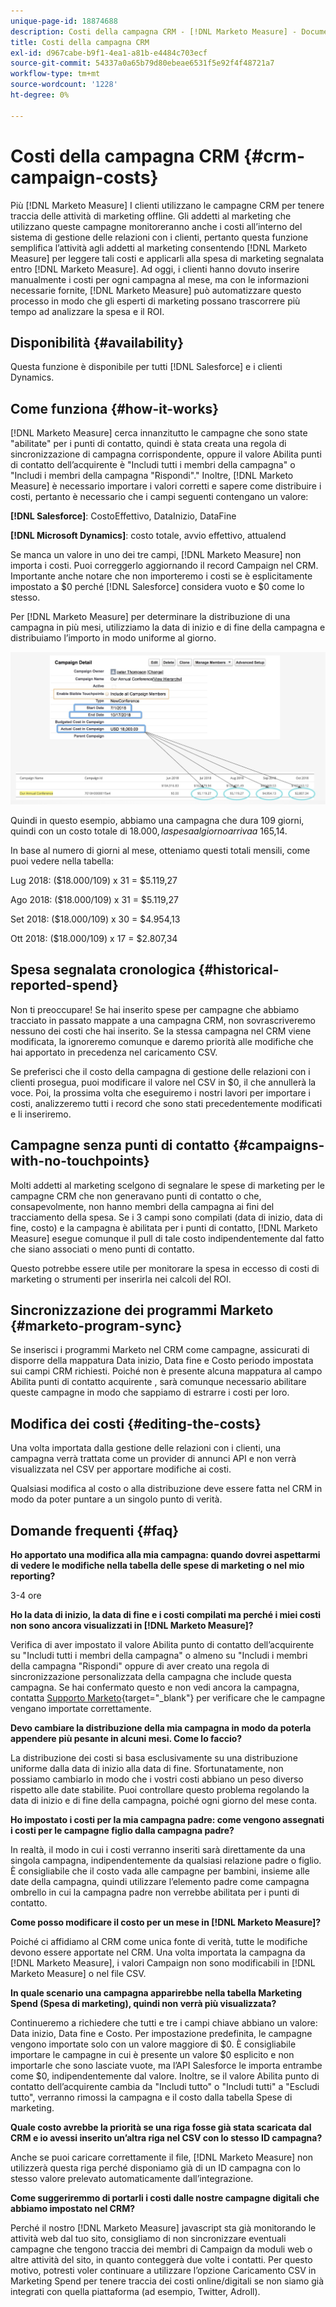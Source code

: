 ```yaml
---
unique-page-id: 18874688
description: Costi della campagna CRM - [!DNL Marketo Measure] - Documentazione del prodotto
title: Costi della campagna CRM
exl-id: d967cabe-b9f1-4ea1-a81b-e4484c703ecf
source-git-commit: 54337a0a65b79d80ebeae6531f5e92f4f48721a7
workflow-type: tm+mt
source-wordcount: '1228'
ht-degree: 0%

---
```


# Costi della campagna CRM {#crm-campaign-costs}

Più [!DNL Marketo Measure] I clienti utilizzano le campagne CRM per tenere traccia delle attività di marketing offline. Gli addetti al marketing che utilizzano queste campagne monitoreranno anche i costi all’interno del sistema di gestione delle relazioni con i clienti, pertanto questa funzione semplifica l’attività agli addetti al marketing consentendo [!DNL Marketo Measure] per leggere tali costi e applicarli alla spesa di marketing segnalata entro [!DNL Marketo Measure]. Ad oggi, i clienti hanno dovuto inserire manualmente i costi per ogni campagna al mese, ma con le informazioni necessarie fornite, [!DNL Marketo Measure] può automatizzare questo processo in modo che gli esperti di marketing possano trascorrere più tempo ad analizzare la spesa e il ROI.

## Disponibilità {#availability}

Questa funzione è disponibile per tutti [!DNL Salesforce] e i clienti Dynamics.

## Come funziona {#how-it-works}

[!DNL Marketo Measure] cerca innanzitutto le campagne che sono state &quot;abilitate&quot; per i punti di contatto, quindi è stata creata una regola di sincronizzazione di campagna corrispondente, oppure il valore Abilita punti di contatto dell’acquirente è &quot;Includi tutti i membri della campagna&quot; o &quot;Includi i membri della campagna &quot;Rispondi&quot;.&quot; Inoltre, [!DNL Marketo Measure] è necessario importare i valori corretti e sapere come distribuire i costi, pertanto è necessario che i campi seguenti contengano un valore:

**[!DNL Salesforce]**: CostoEffettivo, DataInizio, DataFine

**[!DNL Microsoft Dynamics]**: costo totale, avvio effettivo, attualend

Se manca un valore in uno dei tre campi, [!DNL Marketo Measure] non importa i costi. Puoi correggerlo aggiornando il record Campaign nel CRM. Importante anche notare che non importeremo i costi se è esplicitamente impostato a $0 perché [!DNL Salesforce] considera vuoto e $0 come lo stesso.

Per [!DNL Marketo Measure] per determinare la distribuzione di una campagna in più mesi, utilizziamo la data di inizio e di fine della campagna e distribuiamo l’importo in modo uniforme al giorno.

![](assets/1.jpg)

Quindi in questo esempio, abbiamo una campagna che dura 109 giorni, quindi con un costo totale di $18.000, la spesa al giorno arriva a ~$165,14.

In base al numero di giorni al mese, otteniamo questi totali mensili, come puoi vedere nella tabella:

Lug 2018: ($18.000/109) x 31 = $5.119,27

Ago 2018: ($18.000/109) x 31 = $5.119,27

Set 2018: ($18.000/109) x 30 = $4.954,13

Ott 2018: ($18.000/109) x 17 = $2.807,34

## Spesa segnalata cronologica {#historical-reported-spend}

Non ti preoccupare! Se hai inserito spese per campagne che abbiamo tracciato in passato mappate a una campagna CRM, non sovrascriveremo nessuno dei costi che hai inserito. Se la stessa campagna nel CRM viene modificata, la ignoreremo comunque e daremo priorità alle modifiche che hai apportato in precedenza nel caricamento CSV.

Se preferisci che il costo della campagna di gestione delle relazioni con i clienti prosegua, puoi modificare il valore nel CSV in $0, il che annullerà la voce. Poi, la prossima volta che eseguiremo i nostri lavori per importare i costi, analizzeremo tutti i record che sono stati precedentemente modificati e li inseriremo.

## Campagne senza punti di contatto {#campaigns-with-no-touchpoints}

Molti addetti al marketing scelgono di segnalare le spese di marketing per le campagne CRM che non generavano punti di contatto o che, consapevolmente, non hanno membri della campagna ai fini del tracciamento della spesa. Se i 3 campi sono compilati (data di inizio, data di fine, costo) e la campagna è abilitata per i punti di contatto, [!DNL Marketo Measure] esegue comunque il pull di tale costo indipendentemente dal fatto che siano associati o meno punti di contatto.

Questo potrebbe essere utile per monitorare la spesa in eccesso di costi di marketing o strumenti per inserirla nei calcoli del ROI.

## Sincronizzazione dei programmi Marketo {#marketo-program-sync}

Se inserisci i programmi Marketo nel CRM come campagne, assicurati di disporre della mappatura Data inizio, Data fine e Costo periodo impostata sui campi CRM richiesti. Poiché non è presente alcuna mappatura al campo Abilita punti di contatto acquirente , sarà comunque necessario abilitare queste campagne in modo che sappiamo di estrarre i costi per loro.

## Modifica dei costi {#editing-the-costs}

Una volta importata dalla gestione delle relazioni con i clienti, una campagna verrà trattata come un provider di annunci API e non verrà visualizzata nel CSV per apportare modifiche ai costi.

Qualsiasi modifica al costo o alla distribuzione deve essere fatta nel CRM in modo da poter puntare a un singolo punto di verità.

## Domande frequenti {#faq}

**Ho apportato una modifica alla mia campagna: quando dovrei aspettarmi di vedere le modifiche nella tabella delle spese di marketing o nel mio reporting?**

3-4 ore

**Ho la data di inizio, la data di fine e i costi compilati ma perché i miei costi non sono ancora visualizzati in [!DNL Marketo Measure]?**

Verifica di aver impostato il valore Abilita punto di contatto dell’acquirente su &quot;Includi tutti i membri della campagna&quot; o almeno su &quot;Includi i membri della campagna &quot;Rispondi&quot; oppure di aver creato una regola di sincronizzazione personalizzata della campagna che include questa campagna. Se hai confermato questo e non vedi ancora la campagna, contatta [Supporto Marketo](https://nation.marketo.com/t5/support/ct-p/Support){target="_blank"} per verificare che le campagne vengano importate correttamente.

**Devo cambiare la distribuzione della mia campagna in modo da poterla appendere più pesante in alcuni mesi. Come lo faccio?**

La distribuzione dei costi si basa esclusivamente su una distribuzione uniforme dalla data di inizio alla data di fine. Sfortunatamente, non possiamo cambiarlo in modo che i vostri costi abbiano un peso diverso rispetto alle date stabilite. Puoi controllare questo problema regolando la data di inizio e di fine della campagna, poiché ogni giorno del mese conta.

**Ho impostato i costi per la mia campagna padre: come vengono assegnati i costi per le campagne figlio dalla campagna padre?**

In realtà, il modo in cui i costi verranno inseriti sarà direttamente da una singola campagna, indipendentemente da qualsiasi relazione padre o figlio. È consigliabile che il costo vada alle campagne per bambini, insieme alle date della campagna, quindi utilizzare l’elemento padre come campagna ombrello in cui la campagna padre non verrebbe abilitata per i punti di contatto.

**Come posso modificare il costo per un mese in [!DNL Marketo Measure]?**

Poiché ci affidiamo al CRM come unica fonte di verità, tutte le modifiche devono essere apportate nel CRM. Una volta importata la campagna da [!DNL Marketo Measure], i valori Campaign non sono modificabili in [!DNL Marketo Measure] o nel file CSV.

**In quale scenario una campagna apparirebbe nella tabella Marketing Spend (Spesa di marketing), quindi non verrà più visualizzata?**

Continueremo a richiedere che tutti e tre i campi chiave abbiano un valore: Data inizio, Data fine e Costo. Per impostazione predefinita, le campagne vengono importate solo con un valore maggiore di $0. È consigliabile importare le campagne in cui è presente un valore $0 esplicito e non importarle che sono lasciate vuote, ma l’API Salesforce le importa entrambe come $0, indipendentemente dal valore. Inoltre, se il valore Abilita punto di contatto dell’acquirente cambia da &quot;Includi tutto&quot; o &quot;Includi tutti&quot; a &quot;Escludi tutto&quot;, verranno rimossi la campagna e il costo dalla tabella Spese di marketing.

**Quale costo avrebbe la priorità se una riga fosse già stata scaricata dal CRM e io avessi inserito un’altra riga nel CSV con lo stesso ID campagna?**

Anche se puoi caricare correttamente il file, [!DNL Marketo Measure] non utilizzerà questa riga perché disponiamo già di un ID campagna con lo stesso valore prelevato automaticamente dall’integrazione.

**Come suggeriremmo di portarli i costi dalle nostre campagne digitali che abbiamo impostato nel CRM?**

Perché il nostro [!DNL Marketo Measure] javascript sta già monitorando le attività web dal tuo sito, consigliamo di non sincronizzare eventuali campagne che tengono traccia dei membri di Campaign da moduli web o altre attività del sito, in quanto conteggerà due volte i contatti. Per questo motivo, potresti voler continuare a utilizzare l’opzione Caricamento CSV in Marketing Spend per tenere traccia dei costi online/digitali se non siamo già integrati con quella piattaforma (ad esempio, Twitter, Adroll).
